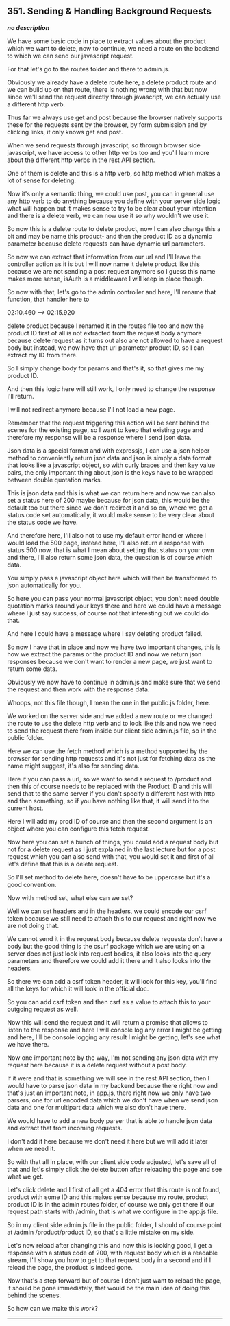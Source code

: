 ## 351. Sending & Handling Background Requests

<strong><em>no description</em></strong>

We have some basic code in place to extract values about the product which we
want to delete, now to continue, we need a route on the backend to which we can
send our javascript request. 

For that let's go to the routes folder and there to admin.js. 

Obviously we already have a delete route here, a delete product route and we can
build up on that route, there is nothing wrong with that but now since we'll
send the request directly through javascript, we can actually use a different
http verb. 

Thus far we always use get and post because the browser natively supports these
for the requests sent by the browser, by form submission and by clicking links,
it only knows get and post. 

When we send requests through javascript, so through browser side javascript, we
have access to other http verbs too and you'll learn more about the different
http verbs in the rest API section. 

One of them is delete and this is a http verb, so http method which makes a lot
of sense for deleting. 

Now it's only a semantic thing, we could use post, you can in general use any
http verb to do anything because you define with your server side logic what
will happen but it makes sense to try to be clear about your intention and there
is a delete verb, we can now use it so why wouldn't we use it. 

So now this is a delete route to delete product, now I can also change this a
bit and may be name this product- and then the product ID as a dynamic parameter
because delete requests can have dynamic url parameters. 

So now we can extract that information from our url and I'll leave the
controller action as it is but I will now name it delete product like this
because we are not sending a post request anymore so I guess this name makes
more sense, isAuth is a middleware I will keep in place though. 

So now with that, let's go to the admin controller and here, I'll rename that
function, that handler here to

 

02:10.460 --> 02:15.920

delete product because I renamed it in the routes file too and now the product
ID first of all is not extracted from the request body anymore because delete
request as it turns out also are not allowed to have a request body  but
instead, we now have that url parameter product ID, so I can extract my ID from
there. 

So I simply change body for params and that's it, so that gives me my product
ID. 

And then this logic here will still work, I only need to change the response
I'll return. 

I will not redirect anymore because I'll not load a new page. 

Remember that the request triggering this action will be sent behind the scenes
for the existing page, so I want to keep that existing page and therefore my
response will be a response where I send json data. 

Json data is a special format and with expressjs, I can use a json helper method
to conveniently return json data and json is simply a data format that looks
like a javascript object, so with curly braces and then key value pairs, the
only important thing about json is the keys have to be wrapped between double
quotation marks. 

This is json data and this is what we can return here and now we can also set a
status here of 200 maybe because for json data, this would be the default too
but there since we don't redirect it and so on, where we get a status code set
automatically, it would make sense to be very clear about the status code we
have. 

And therefore here, I'll also not to use my default error handler where I would
load the 500 page, instead here, I'll also return a response with status 500
now, that is what I mean about setting that status on your own and there, I'll
also return some json data, the question is of course which data. 

You simply pass a javascript object here which will then be transformed to json
automatically for you. 

So here you can pass your normal javascript object, you don't need double
quotation marks around your keys there and here we could have a message where I
just say success, of course not that interesting but we could do that. 

And here I could have a message where I say deleting product failed. 

So now I have that in place and now we have two important changes, this is how
we extract the params or the product ID and now we return json responses because
we don't want to render a new page, we just want to return some data. 

Obviously we now have to continue in admin.js and make sure that we send the
request and then work with the response data. 

Whoops, not this file though, I mean the one in the public.js folder, here. 

We worked on the server side and we added a new route or we changed the route to
use the delete http verb and to look like this and now we need to send the
request there from inside our client side admin.js file, so in the public
folder. 

Here we can use the fetch method which is a method supported by the browser for
sending http requests and it's not just for fetching data as the name might
suggest, it's also for sending data. 

Here if you can pass a url, so we want to send a request to /product and then
this of course needs to be replaced with the Product ID and this will send that
to the same server if you don't specify a different host with http and then
something, so if you have nothing like that, it will send it to the current
host. 

Here I will add my prod ID of course and then the second argument is an object
where you can configure this fetch request. 

Now here you can set a bunch of things, you could add a request body but not for
a delete request as I just explained in the last lecture but for a post request
which you can also send with that, you would set it and first of all let's
define that this is a delete request. 

So I'll set method to delete here, doesn't have to be uppercase but it's a good
convention. 

Now with method set, what else can we set? 

Well we can set headers and in the headers, we could encode our csrf token
because we still need to attach this to our request and right now we are not
doing that. 

We cannot send it in the request body because delete requests don't have a body
but the good thing is the csurf package which we are using on a server does not
just look into request bodies, it also looks into the query parameters and
therefore we could add it there and it also looks into the headers. 

So there we can add a csrf token header, it will look for this key, you'll find
all the keys for which it will look in the official doc. 

So you can add csrf token and then csrf as a value to attach this to your
outgoing request as well. 

Now this will send the request and it will return a promise that allows to
listen to the response and here I will console log any error I might be getting
and here, I'll be console logging any result I might be getting, let's see what
we have there. 

Now one important note by the way, I'm not sending any json data with my request
here because it is a delete request without a post body. 

If it were and that is something we will see in the rest API section, then I
would have to parse json data in my backend because there right now and that's
just an important note, in app.js, there right now we only have two parsers, one
for url encoded data which we don't have when we send json data and one for
multipart data which we also don't have there. 

We would have to add a new body parser that is able to handle json data and
extract that from incoming requests. 

I don't add it here because we don't need it here but we will add it later when
we need it. 

So with that all in place, with our client side code adjusted, let's save all of
that and let's simply click the delete button after reloading the page and see
what we get. 

Let's click delete and I first of all get a 404 error that this route is not
found, product with some ID and this makes sense because my route, product
product ID is in the admin routes folder, of course we only get there if our
request path starts with /admin, that is what we configure in the app.js file. 

So in my client side admin.js file in the public folder, I should of course
point at /admin /product/product ID, so that's a little mistake on my side. 

Let's now reload after changing this and now this is looking good, I get a
response with a status code of 200, with request body which is a readable
stream, I'll show you how to get to that request body in a second and if I
reload the page, the product is indeed gone. 

Now that's a step forward but of course I don't just want to reload the page, it
should be gone immediately, that would be the main idea of doing this behind the
scenes. 

So how can we make this work? 

---